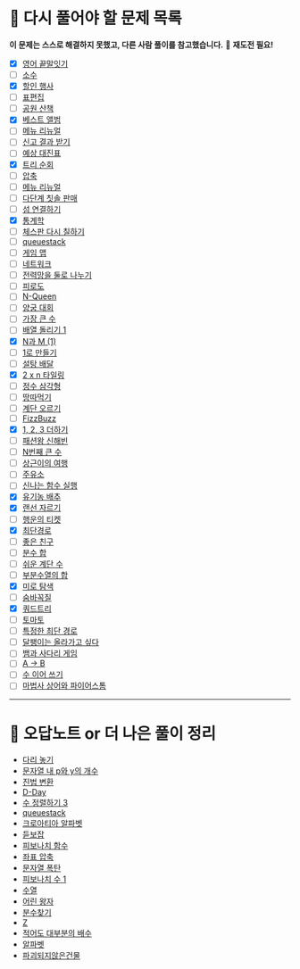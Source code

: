 # 🔁 다시 풀어야 할 문제 목록

**이 문제는 스스로 해결하지 못했고, 다른 사람 풀이를 참고했습니다.**
🔁 **재도전 필요!**
- [x] [영어 끝말잇기](https://school.programmers.co.kr/learn/courses/30/lessons/12981)
- [ ] [소수](https://www.acmicpc.net/problem/1312)
- [x] [할인 행사](https://school.programmers.co.kr/learn/courses/30/lessons/131127)
- [ ] [표편집](https://school.programmers.co.kr/learn/courses/30/lessons/81303)
- [ ] [공원 산책](https://school.programmers.co.kr/learn/courses/30/lessons/172928#)
- [x] [베스트 앨범](https://school.programmers.co.kr/learn/courses/30/lessons/42579)
- [ ] [메뉴 리뉴얼](https://school.programmers.co.kr/learn/courses/30/lessons/72411)
- [ ] [신고 결과 받기](https://school.programmers.co.kr/learn/courses/30/lessons/92334)
- [ ] [예상 대진표](https://school.programmers.co.kr/learn/courses/30/lessons/12985)
- [x] [트리 순회](https://www.acmicpc.net/problem/1991)
- [ ] [압축](https://school.programmers.co.kr/learn/courses/30/lessons/17684)
- [ ] [메뉴 리뉴얼](https://school.programmers.co.kr/learn/courses/30/lessons/72411)
- [ ] [다단계 칫솔 판매](https://school.programmers.co.kr/learn/courses/30/lessons/77486)
- [ ] [섬 연결하기](https://school.programmers.co.kr/learn/courses/30/lessons/42861)
- [x] [통계학](https://www.acmicpc.net/problem/2108)
- [ ] [체스판 다시 칠하기](https://www.acmicpc.net/problem/1018)
- [ ] [queuestack](https://www.acmicpc.net/problem/24511)
- [ ] [게임 맵](https://school.programmers.co.kr/learn/courses/30/lessons/1844)
- [ ] [네트워크](https://school.programmers.co.kr/learn/courses/30/lessons/43162)
- [ ] [전력망을 둘로 나누기](https://school.programmers.co.kr/learn/courses/30/lessons/86971)
- [ ] [피로도](https://school.programmers.co.kr/learn/courses/30/lessons/87946)
- [ ] [N-Queen](https://school.programmers.co.kr/learn/courses/30/lessons/12952)
- [ ] [양궁 대회](https://school.programmers.co.kr/learn/courses/30/lessons/92342)
- [ ] [가장 큰 수](https://school.programmers.co.kr/learn/courses/30/lessons/42746)
- [ ] [배열 돌리기 1](https://www.acmicpc.net/problem/16926)
- [x] [N과 M (1)](https://www.acmicpc.net/problem/15649)
- [ ] [1로 만들기](https://www.acmicpc.net/problem/1463)
- [ ] [설탕 배달](https://www.acmicpc.net/problem/2839)
- [x] [2 x n 타일링](https://school.programmers.co.kr/learn/courses/30/lessons/12900)
- [ ] [정수 삼각형](https://school.programmers.co.kr/learn/courses/30/lessons/43105)
- [ ] [땅따먹기](https://school.programmers.co.kr/learn/courses/30/lessons/12913)
- [ ] [계단 오르기](https://www.acmicpc.net/problem/2579)
- [ ] [FizzBuzz](https://www.acmicpc.net/problem/28702)
- [x] [1, 2, 3 더하기](https://www.acmicpc.net/problem/9095)
- [ ] [패션왕 신해빈](https://www.acmicpc.net/problem/9375)
- [ ] [N번째 큰 수](https://www.acmicpc.net/problem/2075)
- [ ] [상근이의 여행](https://www.acmicpc.net/problem/9372)
- [ ] [주유소](https://www.acmicpc.net/problem/13305)
- [ ] [신나는 함수 실행](https://www.acmicpc.net/problem/9184)
- [x] [유기농 배추](https://www.acmicpc.net/problem/1012)
- [x] [랜선 자르기](https://www.acmicpc.net/problem/1654)
- [ ] [행운의 티켓](https://www.acmicpc.net/problem/1639)
- [x] [최단경로](https://www.acmicpc.net/problem/1753)
- [ ] [좋은 친구](https://www.acmicpc.net/problem/3078)
- [ ] [분수 합](https://www.acmicpc.net/problem/1735)
- [ ] [쉬운 계단 수](https://www.acmicpc.net/problem/10844)
- [ ] [부분수열의 합](https://www.acmicpc.net/problem/1182)
- [x] [미로 탐색](https://www.acmicpc.net/problem/2178)
- [ ] [숨바꼭질](https://www.acmicpc.net/problem/1697)
- [x] [쿼드트리](https://www.acmicpc.net/problem/1992)
- [ ] [토마토](https://www.acmicpc.net/problem/7569)
- [ ] [특정한 최단 경로](https://www.acmicpc.net/problem/1504)
- [ ] [달팽이는 올라가고 싶다](https://www.acmicpc.net/problem/2869)
- [ ] [뱀과 사다리 게임](https://www.acmicpc.net/problem/16928)
- [ ] [A → B](https://www.acmicpc.net/problem/16953)
- [ ] [수 이어 쓰기](https://www.acmicpc.net/problem/1515)
- [ ] [마법사 상어와 파이어스톰](https://www.acmicpc.net/problem/20058)

---

# 📕 오답노트 or 더 나은 풀이 정리

- [다리 놓기](Python/백준/Silver/1010. 다리 놓기/boj_1010_다리놓기_오답노트.md)
- [문자열 내 p와 y의 개수](Python/백준/Bronze/10989. 수 정렬하기 3/boj_10989_오답노트.md)
- [진법 변환](Python/백준/Bronze/11005. 진법 변환 2/boj_11005_진법변환2_오답노트.md)
- [D-Day](Python/백준/Silver/1308. D－Day/boj_1308_D-Day_오답노트.md)
- [수 정렬하기 3](Python/백준/Bronze/10989. 수 정렬하기 3/boj_10989_오답노트.md)
- [queuestack](Python/백준/Silver/24511. queuestack/boj_24511_오답노트.md)
- [크로아티아 알파벳](Python/백준/Silver/2941. 크로아티아 알파벳/boj_2941_오답노트.md)
- [듣보잡](Python/백준/Silver/1764. 듣보잡/boj_1764_더나은풀이.md)
- [피보나치 함수](Python/백준/Silver/1003. 피보나치 함수)
- [좌표 압축](Python/백준/Silver/18870. 좌표 압축/boj_18870_오답노트.md)
- [문자열 폭탄](Python/백준/Gold/9935. 문자열 폭발/boj_9935_오답노트.md)
- [피보나치 수 1](Python/백준/Bronze/24416. 알고리즘 수업 － 피보나치 수 1/boj_24416_오답노트.md)
- [수열](Python/백준/Silver/2559. 수열/boj_2559_오답노트.md)
- [어린 왕자](Python/백준/Silver/1004. 어린 왕자/boj_1004_오답노트.md)
- [분수찾기](Python/백준/Silver/1193. 분수찾기/boj_1193_오답노트.md)
- [Z](Python/백준/Gold/1074. Z/boj_1074_오답노트.md)
- [적어도 대부분의 배수](Python/백준/Bronze/1145. 적어도 대부분의 배수/boj_1145_오답노트.md)
- [알파벳](Python/백준/Gold/1987. 알파벳/boj_1987_오답노트.md)
- [파괴되지않은건물](Python3/프로그래머스/3/92344. 파괴되지 않은 건물/파괴되지 않은 건물.py)
